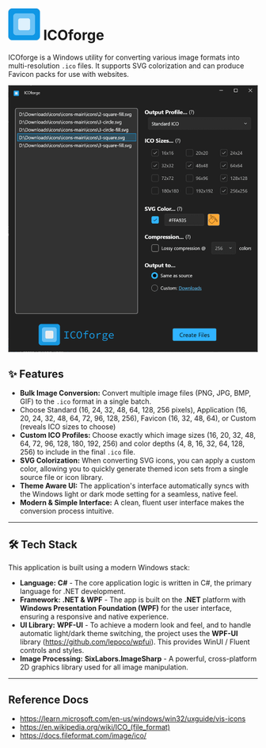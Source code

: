 # ![ICOforge logo](./assets/images/icoforge-64.png) ICOforge

ICOforge is a Windows utility for converting various image formats into multi-resolution `.ico` files. It supports SVG colorization and can produce Favicon packs for use with websites.

![ICOforge](./assets/images/icoforge-screen-1.png)

## ✨ Features

- **Bulk Image Conversion:** Convert multiple image files (PNG, JPG, BMP, GIF) to the `.ico` format in a single batch.
- Choose Standard (16, 24, 32, 48, 64, 128, 256 pixels), Application (16, 20, 24, 32, 48, 64, 72, 96, 128, 256), Favicon (16, 32, 48, 64), or Custom (reveals ICO sizes to choose)
- **Custom ICO Profiles:** Choose exactly which image sizes (16, 20, 32, 48, 64, 72, 96, 128, 180, 192, 256) and color depths (4, 8, 16, 32, 64, 128, 256) to include in the final `.ico` file.
- **SVG Colorization:** When converting SVG icons, you can apply a custom color, allowing you to quickly generate themed icon sets from a single source file or icon library.
- **Theme Aware UI:** The application's interface automatically syncs with the Windows light or dark mode setting for a seamless, native feel.
- **Modern & Simple Interface:** A clean, fluent user interface makes the conversion process intuitive.

---

## 🛠️ Tech Stack

This application is built using a modern Windows stack:

- **Language:** **C#** - The core application logic is written in C#, the primary language for .NET development.
- **Framework:** **.NET & WPF** - The app is built on the **.NET** platform with **Windows Presentation Foundation (WPF)** for the user interface, ensuring a responsive and native experience.
- **UI Library:** **WPF-UI** - To achieve a modern look and feel, and to handle automatic light/dark theme switching, the project uses the **WPF-UI** library (<https://github.com/lepoco/wpfui>). This provides WinUI / Fluent controls and styles.
- **Image Processing:** **SixLabors.ImageSharp** - A powerful, cross-platform 2D graphics library used for all image manipulation.

---

## Reference Docs

- https://learn.microsoft.com/en-us/windows/win32/uxguide/vis-icons
- https://en.wikipedia.org/wiki/ICO_(file_format)
- https://docs.fileformat.com/image/ico/
